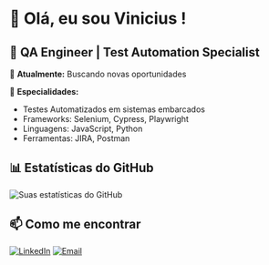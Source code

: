 # 👋 Olá, eu sou Vinicius !

## 🎯 QA Engineer | Test Automation Specialist

💼 **Atualmente:** Buscando novas oportunidades

🔧 **Especialidades:** 
- Testes Automatizados em sistemas embarcados
- Frameworks: Selenium, Cypress, Playwright
- Linguagens: JavaScript, Python
- Ferramentas: JIRA, Postman

## 📊 Estatísticas do GitHub

![Suas estatísticas do GitHub](https://github-readme-stats.vercel.app/api?username=vinicid&show_icons=true&theme=radical)

## 📫 Como me encontrar

[![LinkedIn](https://img.shields.io/badge/LinkedIn-0077B5?style=for-the-badge&logo=linkedin&logoColor=white)](https://linkedin.com/in/viniciusscarvalho)
[![Email](https://img.shields.io/badge/Email-D14836?style=for-the-badge&logo=gmail&logoColor=white)](mailto:viniciusjdcarvalho@gmail.com)
